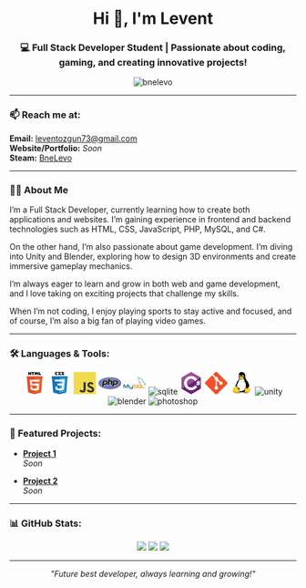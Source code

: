 <h1 align="center">Hi 👋, I'm Levent</h1>
<h3 align="center">💻 Full Stack Developer Student | Passionate about coding, gaming, and creating innovative projects!</h3>

<p align="center">
  <img src="https://komarev.com/ghpvc/?username=bnelevo&label=Profile%20views&color=0e75b6&style=flat" alt="bnelevo" />
</p>

---

### 📫 Reach me at:
**Email:** leventozgun73@gmail.com  
**Website/Portfolio:** *Soon*  
**Steam:** [BneLevo](https://steamcommunity.com/profiles/76561199233482335/) 

---

### 👨‍💻 About Me

I’m a Full Stack Developer, currently learning how to create both applications and websites. I’m gaining experience in frontend and backend technologies such as HTML, CSS, JavaScript, PHP, MySQL, and C#.

On the other hand, I’m also passionate about game development. I’m diving into Unity and Blender, exploring how to design 3D environments and create immersive gameplay mechanics.

I’m always eager to learn and grow in both web and game development, and I love taking on exciting projects that challenge my skills.

When I’m not coding, I enjoy playing sports to stay active and focused, and of course, I’m also a big fan of playing video games.

---

### 🛠️ Languages & Tools:
<p align="center">
  <img src="https://raw.githubusercontent.com/devicons/devicon/master/icons/html5/html5-original-wordmark.svg" alt="html5" width="40" />
  <img src="https://raw.githubusercontent.com/devicons/devicon/master/icons/css3/css3-original-wordmark.svg" alt="css3" width="40" />
  <img src="https://raw.githubusercontent.com/devicons/devicon/master/icons/javascript/javascript-original.svg" alt="js" width="40" />
  <img src="https://raw.githubusercontent.com/devicons/devicon/master/icons/php/php-original.svg" alt="php" width="40" />
  <img src="https://raw.githubusercontent.com/devicons/devicon/master/icons/mysql/mysql-original-wordmark.svg" alt="mysql" width="40" />
  <img src="https://www.vectorlogo.zone/logos/sqlite/sqlite-icon.svg" alt="sqlite" width="40" />
  <img src="https://raw.githubusercontent.com/devicons/devicon/master/icons/csharp/csharp-original.svg" alt="csharp" width="40" />
  <img src="https://raw.githubusercontent.com/devicons/devicon/master/icons/git/git-original.svg" alt="git" width="40" />
  <img src="https://raw.githubusercontent.com/devicons/devicon/master/icons/linux/linux-original.svg" alt="linux" width="40" />
  <img src="https://www.vectorlogo.zone/logos/unity3d/unity3d-icon.svg" alt="unity" width="40" />
  <img src="https://upload.wikimedia.org/wikipedia/commons/0/0c/Blender_logo_no_text.svg" alt="blender" width="40" />
  <img src="https://www.adobe.com/content/dam/acom/one-console/icons_rebrand/ps_appicon.svg" alt="photoshop" width="40" />
</p>

---

### 🚀 Featured Projects:

- [**Project 1**](#)  
  *Soon*

- [**Project 2**](#)  
  *Soon*

---

### 📊 GitHub Stats:
<p align="center">
  <img src="https://github-readme-stats.vercel.app/api?username=bnelevo&show_icons=true&theme=radical" />
  <img src="https://github-readme-streak-stats.herokuapp.com/?user=bnelevo&theme=radical" />
  <img src="https://github-readme-stats.vercel.app/api/top-langs/?username=bnelevo&layout=compact&theme=radical" />
</p>

---

<p align="center">
  <i>"Future best developer, always learning and growing!"</i>
</p>
